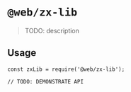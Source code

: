 # `@web/zx-lib`

> TODO: description

## Usage

```
const zxLib = require('@web/zx-lib');

// TODO: DEMONSTRATE API
```
